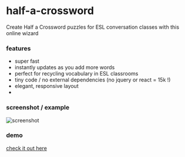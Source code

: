 # half-a-crossword
Create Half a Crossword puzzles for ESL conversation classes with this online wizard

### features
- super fast
- instantly updates as you add more words
- perfect for recycling vocabulary in ESL classrooms
- tiny code / no external dependencies (no jquery or react = 15k !)
- elegant, responsive layout
- 
### screenshot / example
![screenshot](http://monolithpl.github.io/half-a-crossword/screenshot.png "screenshot")

### demo
[check it out here](http://monolithpl.github.io/half-a-crossword/demo)
